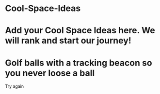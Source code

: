 # Cool-Space-Ideas

# Add your Cool Space Ideas here.  We will rank and start our journey!

#  Golf balls with a tracking beacon so you never loose a ball

Try again
